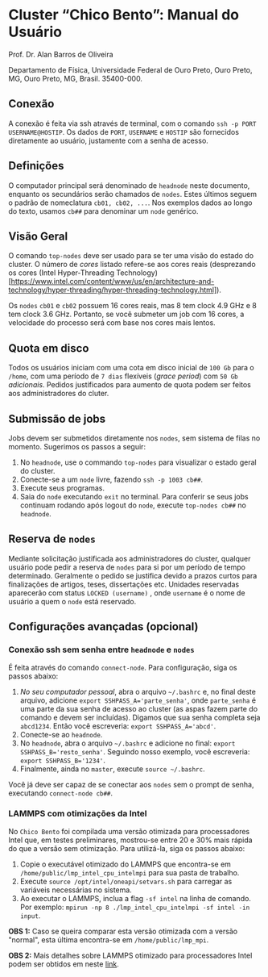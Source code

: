 # Cluster “Chico Bento”: Manual do Usuário

Prof. Dr. Alan Barros de Oliveira

Departamento de Física, Universidade Federal de Ouro Preto, Ouro Preto, MG, Ouro Preto, MG, Brasil. 35400-000.

## Conexão

A conexão é feita via ssh através de terminal, com o comando `ssh -p PORT USERNAME@HOSTIP`.
Os dados de  `PORT`, `USERNAME` e `HOSTIP` são fornecidos diretamente ao usuário, justamente com a senha de acesso.

## Definições

O computador principal será denominado de `headnode` neste documento, enquanto os secundários serão chamados de `nodes`.
Estes últimos seguem o padrão de nomeclatura `cb01, cb02, ...`. Nos exemplos dados ao longo do texto, usamos `cb##` para denominar
um `node` genérico.

## Visão Geral

O comando `top-nodes` deve ser usado para se ter uma visão do estado do cluster.
O número de *cores* listado refere-se aos cores reais 
(desprezando os cores (Intel Hyper-Threading Technology)[https://www.intel.com/content/www/us/en/architecture-and-technology/hyper-threading/hyper-threading-technology.html]).

Os `nodes` `cb01` e `cb02` possuem 16 cores reais, 
mas 8 tem clock 4.9 GHz e 8 tem clock 3.6 GHz. Portanto, se você submeter 
um job com 16 cores, a velocidade do processo será com base nos cores mais lentos. 

## Quota em disco

Todos os usuários iniciam com uma cota em disco inicial de `100 Gb` para o `/home`, com uma período de `7 dias` flexíveis (*grace period*) com `50 Gb` *adicionais*. 
Pedidos justificados para aumento de quota podem ser feitos aos administradores do cluter.

## Submissão de jobs

Jobs devem ser submetidos diretamente nos `nodes`, sem sistema de filas no momento. 
Sugerimos os passos a seguir:

1. No `headnode`, use o commando `top-nodes` para visualizar o estado geral do cluster.
2. Conecte-se a um `node` livre, fazendo `ssh -p 1003 cb##`.
3. Execute seus programas.
4. Saia do `node` executando `exit` no terminal. Para conferir se seus jobs continuam rodando após logout do  `node`, execute `top-nodes cb##` 
no `headnode`.

## Reserva de `nodes`

Mediante solicitação justificada aos administradores do cluster, qualquer usuário pode pedir a reserva de `nodes` 
para si por um período de tempo determinado. Geralmente o pedido se justifica devido a prazos curtos para finalizações de 
artigos, teses, dissertações etc. Unidades reservadas aparecerão com status 
`LOCKED (username)` , onde `username` é o nome de usuário a quem o `node` está reservado.

## Configurações avançadas (opcional)

### Conexão ssh sem senha entre `headnode` e `nodes`

É feita através do comando `connect-node`. Para configuração, siga os passos abaixo:

1. *No seu computador pessoal*, abra o arquivo `~/.bashrc` e, no final deste arquivo, adicione `export SSHPASS_A='parte_senha'`, onde `parte_senha` é uma parte da sua 
senha de acesso ao cluster (as aspas fazem parte do comando e devem ser incluídas). Digamos que sua senha completa seja `abcd1234`. 
Então você escreveria: `export SSHPASS_A='abcd'`. 
2. Conecte-se ao `headnode`.
3. No `headnode`, abra o arquivo `~/.bashrc` e adicione no final: `export SSHPASS_B='resto_senha'`. Seguindo nosso exemplo, você escreveria: `export SSHPASS_B='1234'`. 
4. Finalmente, ainda no `master`, execute `source ~/.bashrc`.

Você já deve ser capaz de se conectar aos `nodes` sem o prompt de senha, executando `connect-node cb##`. 

### LAMMPS com otimizações da Intel

No `Chico Bento` foi compilada uma versão otimizada para processadores Intel que, em testes preliminares, 
mostrou-se entre 20 e 30% mais rápida do que a versão sem otimização. Para utilizá-la, siga os passos abaixo:

1. Copie o executável otimizado do LAMMPS que encontra-se em `/home/public/lmp_intel_cpu_intelmpi` para sua pasta de trabalho.
2. Execute `source /opt/intel/oneapi/setvars.sh` para carregar as variáveis necessárias no sistema.
3. Ao executar o LAMMPS, inclua a flag `-sf intel` na linha de comando. Por exemplo: `mpirun -np 8 ./lmp_intel_cpu_intelmpi -sf intel -in input`. 

**OBS 1:** Caso se queira comparar esta versão otimizada com a versão "normal", esta última encontra-se em `/home/public/lmp_mpi`.

**OBS 2:** Mais detalhes sobre LAMMPS otimizado para processadores Intel podem ser obtidos em neste [link](https://docs.lammps.org/Speed_intel.html).



